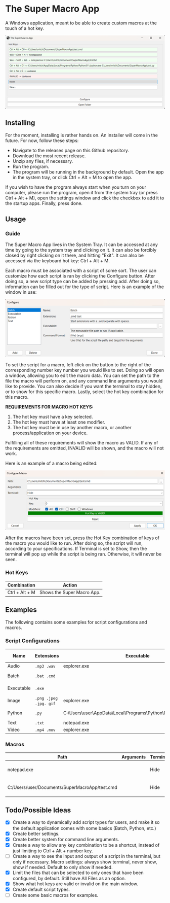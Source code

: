# The Super Macro App
A Windows application, meant to be able to create custom macros at the touch of a hot key.

![The main application screen.](Images/MainApplication.png)

## Installing
For the moment, installing is rather hands on. An installer will come in the future. For now, follow these steps:

* Navigate to the releases page on this Github repository.
* Download the most recent release.
* Unzip any files, if necessary.
* Run the program.
* The program will be running in the background by default. Open the app in the system tray, or click Ctrl + Alt + M to open the app.

If you wish to have the program always start when you turn on your computer, please run the program, open it from the system tray (or press Ctrl + Alt + M), open the settings window and click the checkbox to add it to the startup apps. Finally, press done.

## Usage

### Guide
The Super Macro App lives in the System Tray. It can be accessed at any time by going to the system tray and clicking on it. It can also be forcibly closed by right clicking on it there, and hitting "Exit". It can also be accessed via the keyboard hot key: Ctrl + Alt + M.

Each macro must be associated with a script of some sort. The user can customize how each script is ran by clicking the Configure button. After doing so, a new script type can be added by pressing add. After doing so, information can be filled out for the type of script. Here is an example of the window in use:

![An example of a script configured in the application.](Images/Configure.png)

To set the script for a macro, left click on the button to the right of the corresponding number key number you would like to set. Doing so will open a window, allowing you to edit the macro data. You can set the path to the file the macro will perform on, and any command line arguments you would like to provide. You can also decide if you want the terminal to stay hidden, or to show for this specific macro. Lastly, select the hot key combination for this macro.

**REQUIREMENTS FOR MACRO HOT KEYS:**
1. The hot key must have a key selected.
2. The hot key must have at least one modifier.
3. The hot key must be in use by another macro, or another process/application on your device.

Fulfilling all of these requirements will show the macro as VALID. If any of the requirements are omitted, INVALID will be shown, and the macro will not work.

Here is an example of a macro being edited:

![An example of a macro configured in the application.](Images/ConfigureMacro.png)

After the macros have been set, press the Hot Key combination of keys of the macro you would like to run. After doing so, the script will run, according to your specifications. If Terminal is set to Show, then the terminal will pop up while the script is being ran. Otherwise, it will never be seen.

### Hot Keys
| Combination | Action |
| --- | --- |
| Ctrl + Alt + M | Shows the Super Macro App. |

## Examples
The following contains some examples for script configurations and macros.
### Script Configurations
| Name | Extensions | Executable | Command Format |
| --- | --- | --- | --- |
| Audio | `.mp3 .wav` | explorer.exe | {file} |
| Batch | `.bat .cmd` | | {file} {args} |
| Executable | `.exe` | | {file} {args} |
| Image | `.png .jpeg .jpg. gif` | explorer.exe | {file} |
| Python | `.py` | C:\Users\user\AppData\Local\Programs\Python\Python311\python.exe | {file} {args} |
| Text | `.txt` | notepad.exe | {file} |
| Video | `.mp4 .mov` | explorer.exe | {file} |
### Macros
| Path | Arguments | Terminal | Hot Key | Description |
| --- | --- | --- | --- | -- |
| notepad.exe | | Hide | Windows + Shift + N | Opens a blank notepad. |
| C:/Users/user/Documents/SuperMacroApp/test.cmd | | Hide | Ctrl + Alt + 1 | Runs a Batch script. |

## Todo/Possible Ideas

* [x] Create a way to dynamically add script types for users, and make it so the default application comes with some basics (Batch, Python, etc.)
* [x] Create better settings.
* [x] Create better system for command line arguments.
* [x] Create a way to allow any key combination to be a shortcut, instead of just limiting to Ctrl + Alt + number key.
* [ ] Create a way to see the input and output of a script in the terminal, but only if necessary. Macro settings: always show terminal, never show, show if needed. Default to only show if needed.
* [x] Limit the files that can be selected to only ones that have been configured, by default. Still have All Files as an option.
* [x] Show what hot keys are valid or invalid on the main window.
* [x] Create default script types.
* [ ] Create some basic macros for examples.